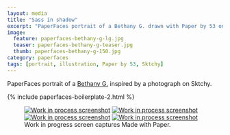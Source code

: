 ```yaml
---
layout: media
title: "Sass in shadow"
excerpt: "PaperFaces portrait of a Bethany G. drawn with Paper by 53 on an iPad."
image: 
  feature: paperfaces-bethany-g-lg.jpg
  teaser: paperfaces-bethany-g-teaser.jpg
  thumb: paperfaces-bethany-g-150.jpg
category: paperfaces
tags: [portrait, illustration, Paper by 53, Sktchy]
---
```


PaperFaces portrait of a [Bethany G.](http://sktchy.com/LWJNV) inspired by a photograph on Sktchy.

{% include paperfaces-boilerplate-2.html %}

<figure class="third">
	<a href="{{ site.url }}/images/paperfaces-bethany-g-process-1-lg.jpg"><img src="{{ site.url }}/images/paperfaces-bethany-g-process-1-600.jpg" alt="Work in process screenshot"></a>
	<a href="{{ site.url }}/images/paperfaces-bethany-g-process-2-lg.jpg"><img src="{{ site.url }}/images/paperfaces-bethany-g-process-2-600.jpg" alt="Work in process screenshot"></a>
	<a href="{{ site.url }}/images/paperfaces-bethany-g-process-3-lg.jpg"><img src="{{ site.url }}/images/paperfaces-bethany-g-process-3-600.jpg" alt="Work in process screenshot"></a>
	<a href="{{ site.url }}/images/paperfaces-bethany-g-process-4-lg.jpg"><img src="{{ site.url }}/images/paperfaces-bethany-g-process-4-600.jpg" alt="Work in process screenshot"></a>
	<figcaption>Work in progress screen captures Made with Paper.</figcaption>
</figure>